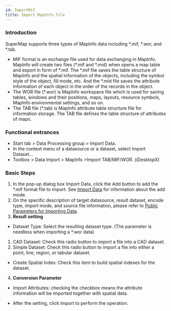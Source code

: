 ```yaml
---
id: ImportMif
title: Import MapInfo file
---
```

### Introduction

SuperMap supports three types of MapInfo data including *.mif, *.wor, and *.tab.

* MIF format is an exchange file used for data exchanging in MapInfo. MapInfo will create two files (*.mif and *.mid) when opens a map table and export in form of *.mif. The *.mif file saves the table structure of MapInfo and the spatial information of the objects, including the symbol style of the object, fill mode, etc. And the *.mid file saves the attribute information of each object in the order of the records in the object.
* The WOR file (*.wor) is MapInfo workspace file which is used for saving tables, windows and their positions, maps, layouts, resource symbols, MapInfo environmental settings, and so on.
* The TAB file (*.tab) is MapInfo attribute table structure file for information storage. The TAB file defines the table structure of attributes of maps.

### Functional entrances

* Start tab > Data Processing group > Import Data.
* In the context menu of a datasource or a dataset, select Import Dataset...
* Toolbox > Data Import > MapInfo >Import TAB/MIF/WOR. (iDesktopX)

### Basic Steps

1. In the pop-up dialog box Import Data, click the Add button to add the *.mif format file to import. See [Import Data](ImportData) for information about the add mode.
2. On the specific description of target datasource, result dataset, encode type, import mode, and source file information, please refer to [Public Parameters for Importing Data](ParameterSettingDia).
3. **Result setting**
* Dataset Type: Select the resulting dataset type. (The parameter is needless when importing a *.wor data) 
1. CAD Dataset: Check this radio button to import a file into a CAD dataset.
2. Simple Dataset: Check this radio button to import a file into either a point, line, region, or tabular dataset.
* Create Spatial Index: Check this item to build spatial indexes for the dataset.
4. **Conversion Parameter**
* Import Attributes: checking the checkbox means the attribute information will be imported together with spatial data.

* After the setting, click Import to perform the operation.

